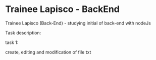# Trainee Lapisco - BackEnd
Trainee Lapisco (Back-End) - studying initial of back-end with nodeJs

   Task description:
   
task 1:

 create, editing and modification of file txt
